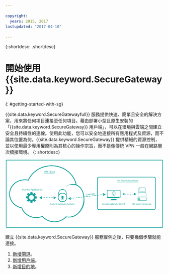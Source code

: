 ```yaml
---

copyright:
  years: 2015, 2017
lastupdated: "2017-04-10"

---
```

{:shortdesc: .shortdesc}

# 開始使用 {{site.data.keyword.SecureGateway}}
{: #getting-started-with-sg}

{{site.data.keyword.SecureGatewayfull}} 服務提供快速、簡單且安全的解決方案，用來將任何項目連接至任何項目。藉由部署小型且原生安裝的「{{site.data.keyword.SecureGateway}} 用戶端」，可以在環境與雲端之間建立安全且持續性的連線。使用此功能，您可以安全地連接所有應用程式及資源，而不論其位置為何。{{site.data.keyword.SecureGateway}} 提供精細的資源控制，並以使用最少專用權原則為其核心的操作宗旨，而不是像傳統 VPN 一般在網路層次橋接環境。
{: shortdesc}

![{{site.data.keyword.SecureGateway}} 架構](./images/diagramSGW.png?raw=true "{{site.data.keyword.SecureGateway}} 架構")

建立 {{site.data.keyword.SecureGateway}} 服務實例之後，只要幾個步驟就能連接。

1. [新增閘道](/docs/services/SecureGateway/securegateway_gateway.html)。
2. [新增用戶端](/docs/services/SecureGateway/securegateway_client.html)。
3. [新增目的地](/docs/services/SecureGateway/securegateway_destination.html)。

